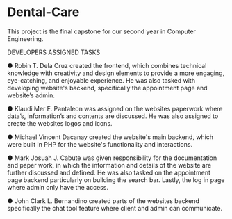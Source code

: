 # Dental-Care

This project is the final capstone for our second year in Computer Engineering.

DEVELOPERS ASSIGNED TASKS

●	Robin T. Dela Cruz created the frontend, which combines technical knowledge with creativity and design elements to provide a more engaging, eye-catching, and enjoyable experience. He was also tasked with developing website's backend, specifically the appointment page and website’s admin.

●	Klaudi Mer F. Pantaleon was assigned on the websites paperwork where data’s, information’s and contents are discussed. He was also assigned to create the websites logos and icons.  

●	Michael Vincent Dacanay created the website's main backend, which were built in PHP for the website's functionality and interactions.

●	Mark Josuah J. Cabute was given responsibility for the documentation and paper work, in which the information and details of the website are further discussed and defined. He was also tasked on the appointment page backend particularly on building the search bar. Lastly, the log in page where admin only have the access.

●	John Clark L. Bernandino created parts of the websites backend specifically the chat tool feature where client and admin can communicate.


